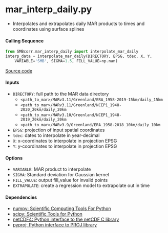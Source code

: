 mar_interp_daily.py
===================

- Interpolates and extrapolates daily MAR products to times and coordinates using surface splines

#### Calling Sequence
```python
from SMBcorr.mar_interp_daily import interpolate_mar_daily
interp_data = interpolate_mar_daily(DIRECTORY, EPSG, tdec, X, Y,
    VARIABLE='SMB', SIGMA=1.5, FILL_VALUE=np.nan)
```
[Source code](https://github.com/tsutterley/SMBcorr/blob/master/SMBcorr/mar_interp_daily.py)

#### Inputs
- `DIRECTORY`: full path to the MAR data directory  
    * `<path_to_mar>/MARv3.11/Greenland/ERA_1958-2019-15km/daily_15km`  
    * `<path_to_mar>/MARv3.11/Greenland/NCEP1_1948-2020_20km/daily_20km`  
    * `<path_to_mar>/MARv3.10/Greenland/NCEP1_1948-2019_20km/daily_20km`  
    * `<path_to_mar>/MARv3.9/Greenland/ERA_1958-2018_10km/daily_10km`  
- `EPSG`: projection of input spatial coordinates  
- `tdec`: dates to interpolate in year-decimal  
- `X`: x-coordinates to interpolate in projection EPSG  
- `Y`: y-coordinates to interpolate in projection EPSG  

#### Options
- `VARIABLE`: MAR product to interpolate  
- `SIGMA`: Standard deviation for Gaussian kernel  
- `FILL_VALUE`: output fill_value for invalid points  
- `EXTRAPOLATE`: create a regression model to extrapolate out in time  

#### Dependencies
- [numpy: Scientific Computing Tools For Python](https://numpy.org)  
- [scipy: Scientific Tools for Python](https://docs.scipy.org/doc//)  
- [netCDF4: Python interface to the netCDF C library](https://unidata.github.io/netcdf4-python/netCDF4/index.html)  
- [pyproj: Python interface to PROJ library](https://pypi.org/project/pyproj/)  
